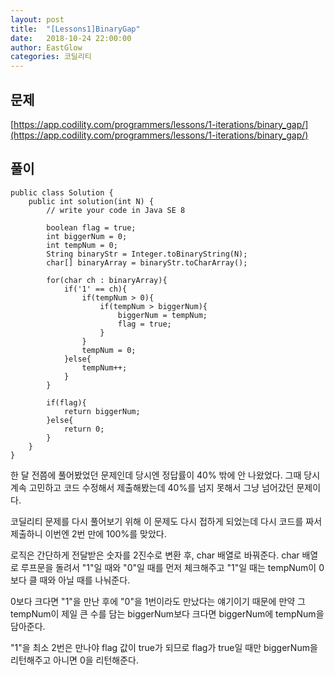 ```yaml
---
layout: post
title:  "[Lessons1]BinaryGap"
date:   2018-10-24 22:00:00
author: EastGlow
categories: 코딜리티
---
```

## 문제

[https://app.codility.com/programmers/lessons/1-iterations/binary_gap/](https://app.codility.com/programmers/lessons/1-iterations/binary_gap/)

## 풀이
~~~
public class Solution {
    public int solution(int N) {
        // write your code in Java SE 8

        boolean flag = true;
        int biggerNum = 0;
        int tempNum = 0;
        String binaryStr = Integer.toBinaryString(N);
        char[] binaryArray = binaryStr.toCharArray();

        for(char ch : binaryArray){
            if('1' == ch){
                if(tempNum > 0){
                    if(tempNum > biggerNum){
                        biggerNum = tempNum;
                        flag = true;
                    }
                }        		
                tempNum = 0;
            }else{
                tempNum++;
            }
        }

        if(flag){
            return biggerNum;
        }else{
            return 0;
        }
    }
}
~~~
한 달 전쯤에 풀어봤었던 문제인데 당시엔 정답률이 40% 밖에 안 나왔었다. 그때 당시 계속 고민하고 코드 수정해서 제출해봤는데 40%를 넘지 못해서 그냥 넘어갔던 문제이다.

코딜리티 문제를 다시 풀어보기 위해 이 문제도 다시 접하게 되었는데 다시 코드를 짜서 제출하니 이번엔 2번 만에 100%를 맞았다.

로직은 간단하게 전달받은 숫자를 2진수로 변환 후, char 배열로 바꿔준다. char 배열로 루프문을 돌려서 "1"일 때와 "0"일 때를 먼저 체크해주고 "1"일 때는 tempNum이 0보다 클 때와 아닐 때를 나눠준다.

0보다 크다면 "1"을 만난 후에 "0"을 1번이라도 만났다는 얘기이기 때문에 만약 그 tempNum이 제일 큰 수를 담는 biggerNum보다 크다면 biggerNum에 tempNum을 담아준다.

"1"을 최소 2번은 만나야 flag 값이 true가 되므로 flag가 true일 때만 biggerNum을 리턴해주고 아니면 0을 리턴해준다.
